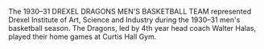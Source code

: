 The 1930–31 DREXEL DRAGONS MEN'S BASKETBALL TEAM represented Drexel Institute of Art, Science and Industry during the 1930–31 men's basketball season. The Dragons, led by 4th year head coach Walter Halas, played their home games at Curtis Hall Gym.
